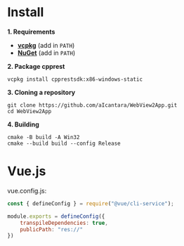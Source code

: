 # Install

**1. Requirements**
- **[vcpkg](https://github.com/microsoft/vcpkg)** (add in `PATH`)
- **[NuGet](https://www.nuget.org/downloads)** (add in `PATH`)

**2. Package cpprest**
```
vcpkg install cpprestsdk:x86-windows-static
```

**3. Cloning a repository**
```
git clone https://github.com/aIcantara/WebView2App.git
cd WebView2App
```

**4. Building**
```
cmake -B build -A Win32
cmake --build build --config Release
```

# Vue.js
vue.config.js:
```js
const { defineConfig } = require("@vue/cli-service");

module.exports = defineConfig({
    transpileDependencies: true,
    publicPath: "res://"
})
```
